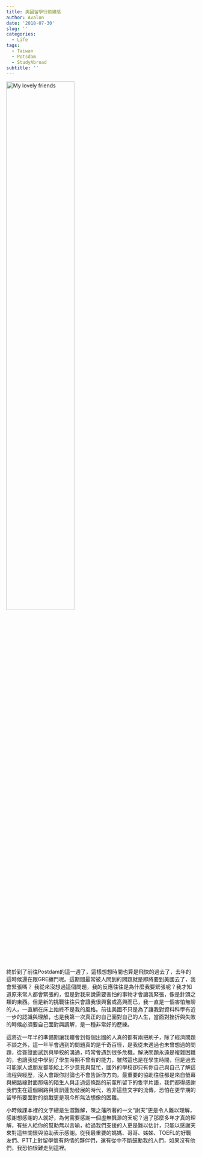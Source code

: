 ```yaml
---
title: 美國留學行前雜感
author: Avalon
date: '2018-07-30'
slug: ''
categories:
  - Life
tags:
  - Taiwan
  - Potsdam
  - StudyAbroad
subtitle: ''
---
```

<img src="/post/2018/07/2018-07-30-_files/20171007_160823.jpg" alt="My lovely friends" width="60%" height="60%"/>

終於到了前往Postdam的這一週了，這樣想想時間也算是飛快的過去了，去年的這時候還在跟GRE纏鬥呢。這期間最常被人問到的問題就是即將要到美國去了，我會緊張嗎？ 我從來沒想過這個問題，我的反應往往是為什麼我要緊張呢？我才知道原來常人都會緊張的，但是對我來說需要害怕的事物才會讓我緊張，像是針頭之類的東西。但是新的挑戰往往只會讓我很興奮或高興而已，我一直是一個害怕無聊的人，一直躺在床上始終不是我的風格。前往美國不只是為了讓我對資料科學有近一步的認識與理解，也是我第一次真正的自己面對自己的人生，當面對挫折與失敗的時候必須要自己面對與調解，是一種非常好的歷練。

這將近一年半的準備期讓我體會到每個出國的人真的都有兩把刷子，除了經濟問題不談之外，這一年半會遇到的問題真的是千奇百怪，是我從未遇過也未曾想過的問題，從簽證面試到與學校的溝通，時常會遇到很多危機。解決問題永遠是複雜困難的，也讓我從中學到了學生時期不曾有的能力，雖然這也是在學生時間，但是過去可能家人或朋友都能給上不少意見與幫忙，國外的學校卻只有你自己與自己了解這流程與經歷，沒人會跟你討論也不會告訴你方向。最重要的協助往往都是來自螢幕與網路線對面那端的陌生人與走過這條路的前輩所留下的隻字片語，我們都得感謝我們生在這個網路與資訊蓬勃發展的時代，若非這些文字的流傳，恐怕在更早期的留學所要面對的挑戰更是現今所無法想像的困難。

小時候課本裡的文字總是生澀難解，陳之藩所著的一文“謝天”更是令人難以理解，感謝想感謝的人就好，為何需要感謝一個虛無飄渺的天呢？過了那麼多年才真的理解，有些人給你的幫助無以言喻，給過我們支援的人更是難以估計，只能以感謝天來對這些關懷與協助表示感謝。從我最重要的媽媽、哥哥、姊姊、TOEFL的好戰友們、PTT上對留學懷有熱情的夥伴們，還有從中不斷鼓勵我的人們，如果沒有他們，我恐怕很難走到這裡。
